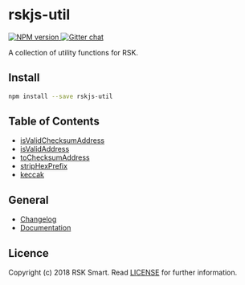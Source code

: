 # rskjs-util

<!-- NPM Version -->
<a href="https://www.npmjs.org/package/rskjs-util">
	<img src="http://img.shields.io/npm/v/rskjs-util.svg"
alt="NPM version" />
</a>

<!-- Gitter chat -->
<a href="https://gitter.im/rsksmart/rskj">
	<img src="https://badges.gitter.im/Join%20Chat.svg" alt="Gitter chat" />
</a>


A collection of utility functions for RSK.

## Install
```bash
npm install --save rskjs-util
```

## Table of Contents

- [isValidChecksumAddress](docs/docs.md#isvalidchecksumaddress)
- [isValidAddress](docs/docs.md#isvalidaddress)
- [toChecksumAddress](docs/docs.md#tochecksumaddress)
- [stripHexPrefix](docs/docs.md#striphexprefix)
- [keccak](docs/docs.md#keccak)

## General
- [Changelog](CHANGELOG.md)
- [Documentation](docs/docs.md)

## Licence
Copyright (c) 2018 RSK Smart. Read [LICENSE](LICENSE) for further information.

